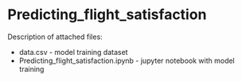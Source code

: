 # Predicting_flight_satisfaction
Description of attached files:
- data.csv - model training dataset
- Predicting_flight_satisfaction.ipynb - jupyter notebook with model training
